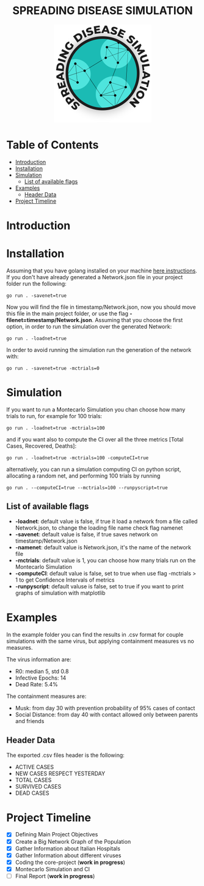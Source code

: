 <h1 align="center">SPREADING DISEASE SIMULATION</h1>
<div align="center">
<img widht="256" height="256" src=".github/logo.png">
</div>

# Table of Contents
- [Introduction](#introduction)
- [Installation](#installation)
- [Simulation](#simulation)
  - [List of available flags](#list-of-available-flags)
- [Examples](#examples)
  - [Header Data](#header-data)
- [Project Timeline](#project-timeline)

# Introduction

# Installation
Assuming that you have golang installed on your machine [here instructions](#https://golang.org/doc/install).
If you don't have already generated a Network.json file in your project folder run the following:

```
go run . -savenet=true
```
Now you will find the file in timestamp/Network.json, now you should move this file in the main project folder, or use the flag **-filenet=timestamp/Network.json**.
Assuming that you choose the first option, in order to run the simulation over the generated Network:

```
go run . -loadnet=true
```

In order to avoid running the simulation run the generation of the network with:

```
go run . -savenet=true -mctrials=0
```

# Simulation

If you want to run a Montecarlo Simulation you chan choose how many trials to run, for example for 100 trials:

```
go run . -loadnet=true -mctrials=100
```

and if you want also to compute the CI over all the three metrics [Total Cases, Recovered, Deaths]:

```
go run . -loadnet=true -mctrials=100 -computeCI=true
```

alternatively, you can run a simulation computing CI on python script, allocating a random net, and performing 100 trials by running

```
go run . --computeCI=true --mctrials=100 --runpyscript=true
```

## List of available flags
- **-loadnet**: default value is false, if true it load a network from a file called Network.json, to change the loading file name check flag namenet
- **-savenet**: default value is false, if true saves network on timestamp/Network.json
- **-namenet**: default value is Network.json, it's the name of the network file
- **-mctrials**: default value is 1, you can choose how many trials run on the Montecarlo Simulation
- **-computeCI**: default value is false, set to true when use flag -mctrials > 1 to get Confidence Intervals of metrics
- **-runpyscript**: default valuse is false, set to true if you want to print graphs of simulation with matplotlib

# Examples
In the example folder you can find the results in .csv format for couple simulations with the same virus, but applying containment measures vs no measures.

The virus information are:
- R0: median 5, std 0.8
- Infective Epochs: 14
- Dead Rate: 5.4%

The containment measures are:
- Musk: from day 30 with prevention probability of 95% cases of contact
- Social Distance: from day 40 with contact allowed only between parents and friends

## Header Data
The exported .csv files header is the following:
- ACTIVE CASES
- NEW CASES RESPECT YESTERDAY
- TOTAL CASES
- SURVIVED CASES
- DEAD CASES

# Project Timeline
- [X] Defining Main Project Objectives
- [X] Create a Big Network Graph of the Population
- [X] Gather Information about Italian Hospitals
- [X] Gather Information about different viruses
- [X] Coding the core-project  (**work in progress**)
- [X] Montecarlo Simulation and CI
- [ ] Final Report (**work in progress**)